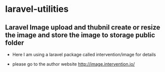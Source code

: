 # laravel-utilities

## Laravel Image upload and thubnil create or resize the image and store the image to storage public folder

* Here I am using a laravel package called  intervention/image for details 

* please go to the author website http://image.intervention.io/
